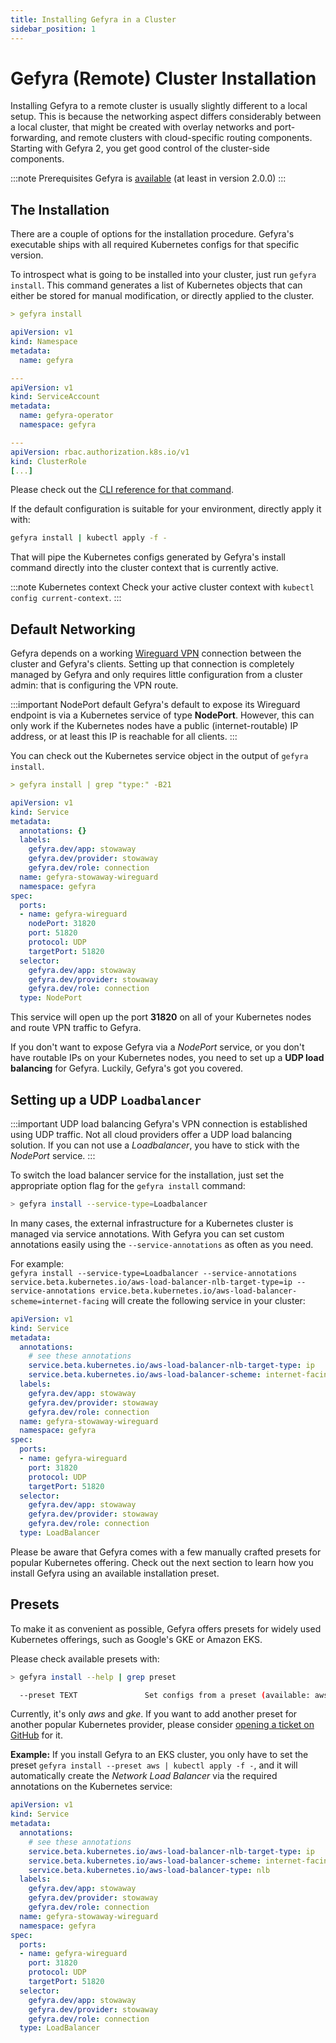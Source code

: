 ```yaml
---
title: Installing Gefyra in a Cluster
sidebar_position: 1
---
```


# Gefyra (Remote) Cluster Installation

Installing Gefyra to a remote cluster is usually slightly different to a local setup. This is because the networking aspect
differs considerably between a local cluster, that might be created with overlay networks and port-forwarding, and remote clusters with cloud-specific routing components. Starting with Gefyra 2, you get good control of the cluster-side components. 

:::note Prerequisites
Gefyra is [available](https://gefyra.dev/installation) (at least in version 2.0.0)
:::

## The Installation
There are a couple of options for the installation procedure. Gefyra's executable ships with all required Kubernetes configs
for that specific version.

To introspect what is going to be installed into your cluster, just run `gefyra install`. This command generates a list of
Kubernetes objects that can either be stored for manual modification, or directly applied to the cluster.
```yaml
> gefyra install

apiVersion: v1
kind: Namespace
metadata:
  name: gefyra

---
apiVersion: v1
kind: ServiceAccount
metadata:
  name: gefyra-operator
  namespace: gefyra

---
apiVersion: rbac.authorization.k8s.io/v1
kind: ClusterRole
[...]
```
Please check out the [CLI reference for that command](/docs/cli#install).  


If the default configuration is suitable for your environment, directly apply it with:
```bash
gefyra install | kubectl apply -f -
```
That will pipe the Kubernetes configs generated by Gefyra's install command directly into the cluster context
that is currently active.

:::note Kubernetes context
Check your active cluster context with `kubectl config current-context`.
:::

## Default Networking
Gefyra depends on a working [Wireguard VPN](https://www.wireguard.com/) connection between the cluster and Gefyra's clients. Setting up that connection is completely managed by Gefyra and only requires little configuration from a cluster admin: that is configuring the VPN route.

:::important NodePort default
Gefyra's default to expose its Wireguard endpoint is via a Kubernetes service of type **NodePort**. However, this can only work if the Kubernetes nodes have a public (internet-routable) IP address, or at least this IP is reachable for all clients.
:::

You can check out the Kubernetes service object in the output of `gefyra install`.
```yaml
> gefyra install | grep "type:" -B21

apiVersion: v1
kind: Service
metadata:
  annotations: {}
  labels:
    gefyra.dev/app: stowaway
    gefyra.dev/provider: stowaway
    gefyra.dev/role: connection
  name: gefyra-stowaway-wireguard
  namespace: gefyra
spec:
  ports:
  - name: gefyra-wireguard
    nodePort: 31820
    port: 51820
    protocol: UDP
    targetPort: 51820
  selector:
    gefyra.dev/app: stowaway
    gefyra.dev/provider: stowaway
    gefyra.dev/role: connection
  type: NodePort
```
This service will open up the port **31820** on all of your Kubernetes nodes and route VPN traffic to Gefyra.

If you don't want to expose Gefyra via a *NodePort* service, or you don't have routable IPs on your Kubernetes nodes, you need
to set up a **UDP load balancing** for Gefyra. Luckily, Gefyra's got you covered.

## Setting up a UDP `Loadbalancer`
:::important UDP load balancing
Gefyra's VPN connection is established using UDP traffic. Not all cloud providers offer a UDP load balancing solution. If you can not use a *Loadbalancer*, you have to stick with the *NodePort* service.
:::

To switch the load balancer service for the installation, just set the appropriate option flag for the `gefyra install` command:
```bash
> gefyra install --service-type=Loadbalancer
```

In many cases, the external infrastructure for a Kubernetes cluster is managed via service annotations. With Gefyra you can
set custom annotations easily using the `--service-annotations` as often as you need. 

For example:  
`gefyra install --service-type=Loadbalancer --service-annotations service.beta.kubernetes.io/aws-load-balancer-nlb-target-type=ip --service-annotations ervice.beta.kubernetes.io/aws-load-balancer-scheme=internet-facing`
will create the following service in your cluster:
```yaml
apiVersion: v1
kind: Service
metadata:
  annotations:
    # see these annotations
    service.beta.kubernetes.io/aws-load-balancer-nlb-target-type: ip
    service.beta.kubernetes.io/aws-load-balancer-scheme: internet-facing
  labels:
    gefyra.dev/app: stowaway
    gefyra.dev/provider: stowaway
    gefyra.dev/role: connection
  name: gefyra-stowaway-wireguard
  namespace: gefyra
spec:
  ports:
  - name: gefyra-wireguard
    port: 31820
    protocol: UDP
    targetPort: 51820
  selector:
    gefyra.dev/app: stowaway
    gefyra.dev/provider: stowaway
    gefyra.dev/role: connection
  type: LoadBalancer
``` 

Please be aware that Gefyra comes with a few manually crafted presets for popular Kubernetes offering. Check out the next section to learn how you install Gefyra using an available installation preset.



## Presets
To make it as convenient as possible, Gefyra offers presets for widely used Kubernetes offerings, such as Google's GKE or
Amazon EKS.

Please check available presets with: 
```bash
> gefyra install --help | grep preset

  --preset TEXT               Set configs from a preset (available: aws,gke)
```

Currently, it's only *aws* and *gke*. If you want to add another preset for another popular Kubernetes provider, please consider [opening a ticket on GitHub](https://github.com/gefyrahq/gefyra/issues/new?assignees=&labels=enhancement&projects=&template=feature-request.yaml) for it.

**Example:** If you install Gefyra to an EKS cluster, you only have to set the preset 
`gefyra install --preset aws | kubectl apply -f -`, and it will automatically create the *Network Load Balancer* via the required annotations on the Kubernetes service:
```yaml
apiVersion: v1
kind: Service
metadata:
  annotations:
    # see these annotations
    service.beta.kubernetes.io/aws-load-balancer-nlb-target-type: ip
    service.beta.kubernetes.io/aws-load-balancer-scheme: internet-facing
    service.beta.kubernetes.io/aws-load-balancer-type: nlb
  labels:
    gefyra.dev/app: stowaway
    gefyra.dev/provider: stowaway
    gefyra.dev/role: connection
  name: gefyra-stowaway-wireguard
  namespace: gefyra
spec:
  ports:
  - name: gefyra-wireguard
    port: 31820
    protocol: UDP
    targetPort: 51820
  selector:
    gefyra.dev/app: stowaway
    gefyra.dev/provider: stowaway
    gefyra.dev/role: connection
  type: LoadBalancer
```











